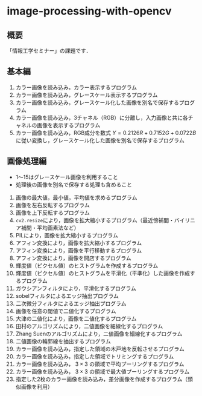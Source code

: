# image-processing-with-opencv
## 概要
「情報工学セミナー」の課題です．

## 基本編
1. カラー画像を読み込み，カラー表示するプログラム
2. カラー画像を読み込み，グレースケール表示するプログラム
3. カラー画像を読み込み，グレースケール化した画像を別名で保存するプログラム
4. カラー画像を読み込み，3チャネル（RGB）に分離し，入力画像と共に各チャネルの画像を表示するプログラム
5. カラー画像を読み込み，RGB成分を数式 $Y=0.2126R+0.7152G+0.0722B$ に従い変換し，グレースケール化した画像を別名で保存するプログラム

## 画像処理編
- 1～15はグレースケール画像を利用すること
- 処理後の画像を別名で保存する処理も含めること
1. 画像の最大値，最小値，平均値を求めるプログラム
2. 画像を左右反転するプログラム
3. 画像を上下反転するプログラム
4. `cv2.resize`により，画像を拡大縮小するプログラム（最近傍補間・バイリニア補間・平均画素法など）
5. PILにより，画像を拡大縮小するプログラム
6. アフィン変換により，画像を拡大縮小するプログラム
7. アフィン変換により，画像を平行移動するプログラム
8. アフィン変換により，画像を開店するプログラム
9. 輝度値（ピクセル値）のヒストグラムを作成するプログラム
10. 輝度値（ピクセル値）のヒストグラムを平滑化（平準化）した画像を作成するプログラム
11. ガウシアンフィルタにより，平滑化するプログラム
12. sobelフィルタによるエッジ抽出プログラム
13. 二次微分フィルタによるエッジ抽出プログラム
14. 画像を任意の閾値で二値化するプログラム
15. 大津の二値化により，画像を二値化するプログラム
16. 田村のアルゴリズムにより，二値画像を細線化するプログラム
17. Zhang Suenのアルゴリズムにより，二値画像を細線化するプログラム
18. 二値画像の輪郭線を抽出するプログラム
19. カラー画像を読み込み，指定した領域の木戸地を反転させるプログラム
20. カラー画像を読み込み，指定した領域でトリミングするプログラム
21. カラー画像を読み込み， $3\times 3$ の領域で平均プーリングするプログラム
22. カラー画像を読み込み， $3\times 3$ の領域で最大値プーリングするプログラム
23. 指定した2枚のカラー画像を読み込み，差分画像を作成するプログラム（類似画像を利用）

